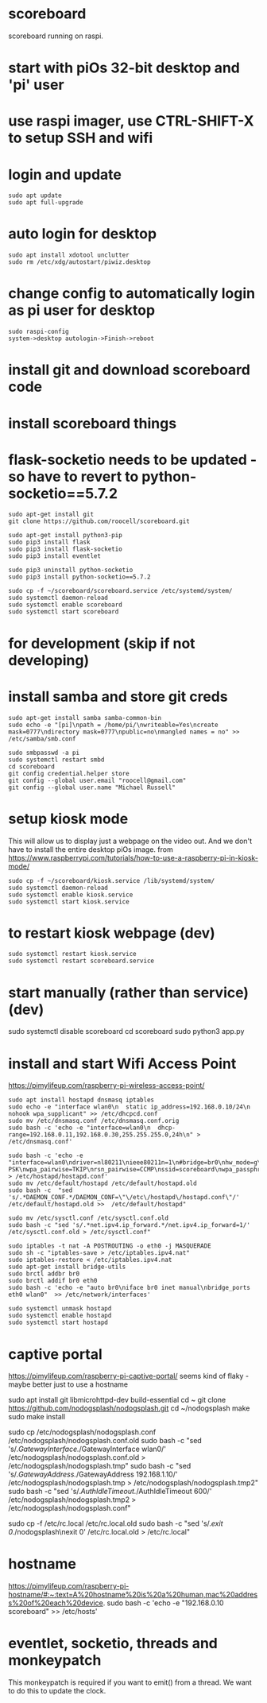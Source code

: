 # scoreboard
scoreboard running on raspi. 

# start with piOs 32-bit desktop and 'pi' user
# use raspi imager, use CTRL-SHIFT-X to setup SSH and wifi

# login and update
```
sudo apt update
sudo apt full-upgrade

```

# auto login for desktop
```
sudo apt install xdotool unclutter
sudo rm /etc/xdg/autostart/piwiz.desktop
```

# change config to automatically login as pi user for desktop
```
sudo raspi-config
system->desktop autologin->Finish->reboot
```

# install git and download scoreboard code
# install scoreboard things
# flask-socketio needs to be updated - so have to revert to python-socketio==5.7.2
```
sudo apt-get install git
git clone https://github.com/roocell/scoreboard.git

sudo apt-get install python3-pip
sudo pip3 install flask
sudo pip3 install flask-socketio
sudo pip3 install eventlet

sudo pip3 uninstall python-socketio
sudo pip3 install python-socketio==5.7.2

sudo cp -f ~/scoreboard/scoreboard.service /etc/systemd/system/
sudo systemctl daemon-reload
sudo systemctl enable scoreboard
sudo systemctl start scoreboard
```

# for development (skip if not developing)
# install samba and store git creds
```
sudo apt-get install samba samba-common-bin
sudo echo -e "[pi]\npath = /home/pi/\nwriteable=Yes\ncreate mask=0777\ndirectory mask=0777\npublic=no\nmangled names = no" >>  /etc/samba/smb.conf
```

```
sudo smbpasswd -a pi
sudo systemctl restart smbd
cd scoreboard
git config credential.helper store
git config --global user.email "roocell@gmail.com"
git config --global user.name "Michael Russell"

```

# setup kiosk mode
This will allow us to display just a webpage on the video out.
And we don't have to install the entire desktop piOs image.
from https://www.raspberrypi.com/tutorials/how-to-use-a-raspberry-pi-in-kiosk-mode/
```
sudo cp -f ~/scoreboard/kiosk.service /lib/systemd/system/
sudo systemctl daemon-reload
sudo systemctl enable kiosk.service
sudo systemctl start kiosk.service
```

# to restart kiosk webpage (dev)
```
sudo systemctl restart kiosk.service
sudo systemctl restart scoreboard.service
```

# start manually (rather than service) (dev)
sudo systemctl disable scoreboard
cd scoreboard
sudo python3 app.py


# install and start Wifi Access Point
https://pimylifeup.com/raspberry-pi-wireless-access-point/

```
sudo apt install hostapd dnsmasq iptables
sudo echo -e "interface wlan0\n  static ip_address=192.168.0.10/24\n  nohook wpa_supplicant" >> /etc/dhcpcd.conf
sudo mv /etc/dnsmasq.conf /etc/dnsmasq.conf.orig
sudo bash -c 'echo -e "interface=wlan0\n  dhcp-range=192.168.0.11,192.168.0.30,255.255.255.0,24h\n" > /etc/dnsmasq.conf'

sudo bash -c 'echo -e "interface=wlan0\ndriver=nl80211\nieee80211n=1\n#bridge=br0\nhw_mode=g\nchannel=7\nwmm_enabled=0\nmacaddr_acl=0\nauth_algs=1\nignore_broadcast_ssid=0\nwpa=2\nwpa_key_mgmt=WPA-PSK\nwpa_pairwise=TKIP\nrsn_pairwise=CCMP\nssid=scoreboard\nwpa_passphrase=12345678" > /etc/hostapd/hostapd.conf'
sudo mv /etc/default/hostapd /etc/default/hostapd.old
sudo bash -c  "sed  's/.*DAEMON_CONF.*/DAEMON_CONF=\"\/etc\/hostapd\/hostapd.conf\"/'  /etc/default/hostapd.old >>  /etc/default/hostapd"

sudo mv /etc/sysctl.conf /etc/sysctl.conf.old
sudo bash -c "sed 's/.*net.ipv4.ip_forward.*/net.ipv4.ip_forward=1/' /etc/sysctl.conf.old > /etc/sysctl.conf"

sudo iptables -t nat -A POSTROUTING -o eth0 -j MASQUERADE
sudo sh -c "iptables-save > /etc/iptables.ipv4.nat"
sudo iptables-restore < /etc/iptables.ipv4.nat
sudo apt-get install bridge-utils
sudo brctl addbr br0
sudo brctl addif br0 eth0
sudo bash -c 'echo -e "auto br0\niface br0 inet manual\nbridge_ports eth0 wlan0"  >> /etc/network/interfaces'

sudo systemctl unmask hostapd
sudo systemctl enable hostapd
sudo systemctl start hostapd

```

# captive portal
https://pimylifeup.com/raspberry-pi-captive-portal/
seems kind of flaky - maybe better just to use a hostname

sudo apt install git libmicrohttpd-dev build-essential
cd ~
git clone https://github.com/nodogsplash/nodogsplash.git
cd ~/nodogsplash
make
sudo make install

sudo cp /etc/nodogsplash/nodogsplash.conf /etc/nodogsplash/nodogsplash.conf.old
sudo bash -c "sed 's/.*GatewayInterface.*/GatewayInterface wlan0/' /etc/nodogsplash/nodogsplash.conf.old > /etc/nodogsplash/nodogsplash.tmp"
sudo bash -c "sed 's/.*GatewayAddress.*/GatewayAddress 192.168.1.10/' /etc/nodogsplash/nodogsplash.tmp > /etc/nodogsplash/nodogsplash.tmp2"
sudo bash -c "sed 's/.*AuthIdleTimeout.*/AuthIdleTimeout 600/' /etc/nodogsplash/nodogsplash.tmp2 > /etc/nodogsplash/nodogsplash.conf"

sudo cp -f /etc/rc.local /etc/rc.local.old
sudo bash -c "sed 's/.*exit 0.*/nodogsplash\nexit 0\' /etc/rc.local.old > /etc/rc.local"

# hostname  
https://pimylifeup.com/raspberry-pi-hostname/#:~:text=A%20hostname%20is%20a%20human,mac%20address%20of%20each%20device.
sudo bash -c 'echo -e "192.168.0.10 scoreboard" >> /etc/hosts'

# eventlet, socketio, threads and monkeypatch
This monkeypatch is required if you want to emit() from a thread.
We want to do this to update the clock.